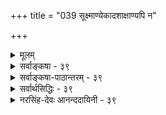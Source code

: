 +++
title = "039 सूक्ष्माण्येकादशाक्षाण्यपि न"

+++
<details><summary>मूलम्</summary>

सूक्ष्माण्येकादशाक्षाण्यपि न यदि कथं देहतो निष्क्रमादिश्चित्ताणुत्वे तु सर्वेन्द्रियसमुदयने धीक्रमोऽप्यस्तु मानम् ।  
वृत्त्याऽक्ष्यादेर्दवीयः प्रमितिजनकता वृत्तिराप्यायनार्थैः भूतैर्जातः प्रसर्पः श्रुतिमितमपि चानन्त्यमेषां स्वकार्यैः ॥ ३९ ॥
</details>

<details><summary>सर्वाङ्कषा - ३९</summary>

। 

इन्द्रियेषु वक्तव्यान् विशेषानाह - सूक्ष्माणीत्यादिना । एषामाहङ्कारिकत्वकथनेनैवानित्यत्वं सिद्धमेव । परिमाणजिज्ञासायाम् 'अणवश्च' (ब्र.सू. 2-4-6 ) इत्यादिसूत्रसिद्धत्वात् एकादशाक्षाण्यपि **सूक्ष्माणि** = एकादशेन्द्रियाण्यपि अणुपरिमाणानि । सिद्धान्ते परमाणूनामप्यनित्यत्वमवगन्तव्यम् । न **यदि** = सूक्ष्मत्वं यदि न स्यात्, तर्हि, देहतः निष्क्रमादिः कथम् **?** = शरीरात् जीवस्य उत्क्रमणसमये इन्द्रियाणामपि निष्क्रान्तिः कथं भवेत् ? यदीन्द्रियाणाम् अणुत्वं न स्यात्, तर्हि मध्यमपरिमाणवत्त्वम्, विभुत्वं वा वक्तव्यम् । विभुत्वे निष्क्रान्तिर्न स्यात् । मध्यमपरिणामत्वे सूत्रविरोधः । 'निष्क्रमादि' इत्यत्र आदिपदेन देहान्तरप्रवेशादिकमुच्यते । जीवेन साकमिन्द्रियाणां निष्क्रमणम् 'तमुत्क्रामन्तं प्राणोऽनूत्क्रामति प्राणमनूत्क्रामन्तं सर्वे प्राणा अनूत्क्रामन्ति' (बृ.6-4-2) 'शरीरं यदवाप्नोति यच्चाप्युत्क्रामतीश्वरः । गृहीत्वैतानि संयाति वायुर्गन्धानिवाशयात्' (गी. 15-8) इत्यादौ दृश्यते । प्रथमस्य प्राणशब्दस्य मुख्यप्राणः, द्वितीयस्येन्द्रियाणि चार्थः । चित्ताणुत्वे **तु** = मनसः अणुत्वविषये तु **सर्वेन्द्रियसमुदयने** = दीर्घशष्कुलीभक्षणादौ सर्वेषामपीन्द्रियाणां विषयसंबन्धे सत्यपि **धीक्रमोऽपि** = बुद्धेः क्रमेणोत्पत्तिरपि **मानम्** = प्रमाणम् अस्तु । 'युगपद्ज्ञानानुत्पत्तिर्मनसो लिङ्गम् ' ( न्या. सू. 1-1-16) इति गौतमसूत्रम् । जीवेन सहोत्क्रान्त्या मनसः अणुत्वं सिद्धमेव; अतः ‘वीक्रमोऽपि” इति अपिशब्दनिर्देशः । चित्तसंज्ञकस्यातिरिक्तान्तःकरणस्य पूर्वमेव (श्लो. 37 ) निरासात् मनसि चित्तशब्दप्रयोगः । इन्द्रियाणाम् अणुत्वे शरीर एवावस्थानात्, बहिर्गमनाद्यसंभवात् दूरस्थानां वस्तूनां कथं ग्रहणमित्यत्राह - वृत्त्येत्यादि । **अध्यादेः** = चक्षुरादीन्द्रियस्य **वृत्त्या** = व्यापारविशेषेण दवीयः प्रमिति- **जनकता** =दूरस्थवस्तुविषयकप्रमात्मकज्ञानजनकत्वं संगच्छते । वृर्त्तिर्नाम का? इत्यत्र - आप्यायनार्थैः भूतैः जातः प्रसर्पः वृत्तिः इत्युच्यते । इन्द्रियाणामणुत्वेऽपि श्रोत्रादीन्द्रियाणाम् आकाशप्रभृतीनि पञ्च भूतानि यथाक्रमम् आप्यायकानि इत्युच्यन्ते । आप्यायनं नाम तत्तदिन्द्रियैः तत्तत्कार्यजनने सहकारः, उपोद्बलनम्, पूरणं वा । एवञ्च इन्द्रियाणामणुत्वेऽपि तत्तत्सहकारिभूततेजः प्रभृतिभूतस्य प्रसरणवशात् चक्षुरादिकं दूरस्थमपि 



[[82]]

गृह्णाति । अतः नानुपपत्तिः। ननु इन्द्रियाणि प्रकृत्य 'सर्व एवानन्ताः' (बृ. 3-5-13 ) इति श्रुतिदर्शनात् कथंम् इन्द्रियाणामणुत्वमित्यत्राह - श्रुतीत्यादि । **श्रुतिमितम्** = उक्तश्रुतिप्रतिपादितमपि एषाम् **आनन्त्यम्** = अनन्तता **स्वकार्यैः** =तत्तदिन्द्रियकार्यैः मन्तव्यम् । विभुत्वे दोषस्योक्तत्वात्, इन्द्रियाणामसंख्यकार्यकारित्वात्, तत्प्रभावदृष्ट्या ‘अनन्ताः’ इत्युक्तम् । 'अणवश्च' इति सूत्रे 'यो हैताननन्तानुपास्तेऽनन्तं स लोकं जयति' (बृ. 3- 5-13) इत्यनन्तत्वस्योपासनार्थत्वश्रवणात् न तत् पारमार्थिकमिति भाषितत्वादेवमुक्तम् । ननु उपासनार्थत्वमात्रात् कथं तस्य पारमार्थिकत्वाभावः? सताप्युपासनसंभवात्, अन्यथा उपास्यत्वात् ब्रह्मणोऽप्यसत्त्वप्रसङ्गादिति चेत् सत्यम् । परन्तु 'स यो हैतानन्तवत उपास्तेऽन्तवन्तं स लोकं जयति अथ यो हैताननन्तानुपास्तेऽनन्तं स लोकं जयति' (बृ. 3-5-13) इत्यभिधानात् प्राणानामन्तवत्त्वेनोपासनेऽन्तुवल्लोकप्राप्तेः, अनन्तत्वेनोपासनेऽनन्तलोकप्राप्तेश्चाभिधानात्, धर्मद्वयस्य परस्परविरुद्धस्यैकत्रासंभवात्, नानया तत्स्वरूपनिर्णयसंभवः । किन्तु प्रकरणान्तरगतेन ‘तमुत्क्रामन्तम्' इत्यादिनैव । धर्मद्वयकथनं तूपासनार्थम् ॥ 

ननु श्रुतिर्वा कथं परस्परविरुद्धधर्मद्वयमेकस्मिन्नुपास्यं वदेदिति चेत्, अत एवात्रान्तवत्त्वमनन्तत्वं च न स्वरूपगतो धर्मः, किन्तु तेषां कार्यतारतम्यप्रयुक्तो धर्म इत्याहुर्भाष्यकाराः । दृश्यते किल लोके इन्द्रियशक्तितारतम्यं जनेषु । अतो धर्मद्वयमपि पुरुषभेदकृतादुपासनादुपपद्यत इति न कश्चन विरोधः । न चेन्द्रियाणां कार्यतारतम्यप्रयोजकं शक्तितारतम्यं तत्तज्जीवकर्मतारतम्याधीनमिति, अन्तवत्त्वेनानन्तत्वेन वोपासनया किं साधनीयमिति वाच्यम्; एतादृशोपासनानां पूर्वकर्मप्रायश्चित्तरूपत्वात् । न च कर्मफलस्यावश्यभोक्तव्यत्वश्रवणात्, एतादृशोपासनं किं कुर्यादिति वाच्यम्; तर्हि प्रायश्चित्तशास्त्रादीनाम्, आयुष्यहोमादीनाञ्चानर्थक्यप्रसङ्गात् । न च परमहितरूपं वेदाख्यं शास्त्रं कथमेतादृशसांसारिकफलोपायानुपदिशतीति वाच्यम्, परमहितरूपतयैवैषामुपदेशात् । नानाविधाधिकारिभिः व्याप्तेऽस्मिन् जगति तत्तदनुगुणपुरुषार्थसाधनमार्गाणामप्यवश्योपदेश्यत्वात् विश्ववाङ्मयेन वेदेन । श्येनादिकमप्यधिकारिविशेषे आवश्यकमित्यादेः वेदार्थसंग्रहे प्रदर्शनात् । ' त्रैगुण्यविषया वेदाः' (गी. 2-45) इति भगवद्वचनाच्च । अधिकं तु तत्तत्प्रकरणे । अतः एकादशेन्द्रियाण्यप्यणुपरिमाणानि ॥ ३९ ॥
</details>


<details><summary>सर्वाङ्कषा-पाठान्तरम् - ३९</summary>

इन्द्रियेषु वक्तव्यान्‌ विशेषानाह - सृक्ष्माणीत्यादिना । एषामाहङ्कारिकत्वकथनेनैवानित्यत्वं सिद्ध- मेव । परिमाणजिज्ञासायाम्‌ 'अणवश्च' (ब्र.सू.२-४-६) इत्यादिसूत्रसिद्धत्वात्‌ एकादशाक्षाण्यपि सूक्ष्माणि = एकादशेन्द्रियाण्यपि अणुपरिमाणानि । सिद्धान्ते परमाणूनामप्यनित्यत्वमवगन्तव्यम्‌ । न यदि = सूक्ष्मत्वं यदि न स्यात्‌, तर्हि, देहतः निष्क्रमादिः कथम्‌? = शरीरात्‌ जीवस्य उत्क्रमणसमये इन्द्रियाणामपि निष्क्रान्तः कथं भवेत्‌? यदीन्द्रियाणाम्‌ अणुत्वं न स्यात्‌, तर्हि मध्यमपरिमाणकत्त्वम्‌, विभुत्वं वा वक्तव्यम्‌ । विभुत्वे निष्क्रान्तिर्न स्यात्‌ । मध्यमपरिणामत्वे सूत्रविरोधः । 'निष्क्रमादि' इत्यत्र आदिपदेन देहान्तरप्रवेशादिकमुच्यते । जीवेन साकमिन्द्रियाणां निष्क्रमणम्‌ 'तमुत्क्रामन्तं प्राणोऽनूत्क्रामति प्राणमनूत्क्रामन्तं सर्वे प्राणा अनूत्क्रामन्ति' (बृ.६-४-२) 'शरीरं यदवाप्नोति यच्चाप्युत्क्रामतीश्वरः । गृहीत्वैतानि संयाति वायुर्गन्धानिवाशयात्‌ (गी.१५-८) इत्यादौ दृश्यते । प्रथमस्य प्राणशब्दस्य मुख्यप्राणः, द्वितीयस्येन्द्रियाणि चार्थः । चित्ताणुत्वे तु = मनसः अणुत्वविषये तु सर्वेन्द्रियसमुदयने = दीर्घशष्कुलीमक्षणादौ सर्वेषामपीन्द्रियाणां विषयसंबन्धे सत्यपि धीक्रमोऽपि = बुद्धेः क्रमेणोत्पत्तिरपि मानम्‌ = प्रमाणम्‌ अस्तु । 'युगपद्ज्ञानानुत्पत्तिर्मनसो लिङ्गम्‌' (न्या.सू.१-१-१६) इति गौतमसूत्रम्‌ । जीवेन सहोत्क्रान्त्या मनसः अणुत्वं सिद्धमेव; अतः 'धीक्रमोऽपि' इति अपिशब्दनिर्देशः । चित्तसंज्ञकस्यातिरिक्तान्तःकरणस्य पूर्वमेव (श्लो.३७) निरासात्‌ मनसि चित्तशब्दप्रयोगः । इन्द्रियाणाम्‌ अणुत्वे शरीर एवावस्थानात्‌, बहिर्गमनाद्यसंभवात्‌ दूरस्थानां वस्तूनां कथं ग्रहणमित्यत्राह - वृत्त्येत्यादि । अक्ष्यादेः = चक्षुरादीन्द्रियस्य वृत्त्या = व्यापारविशेषेण दवीयः प्रमितिजनकता = दूरस्थवस्तुविषयकप्रमात्मकज्ञानजनकत्वं संगच्छते । वृत्तिर्नाम का? इत्यत्र - आप्यायनार्थैः भूतैः जातः प्रसर्पः वृत्तिः इत्युच्यते । इन्द्रियाणामणुत्वेऽपि श्रोत्रादीन्द्रियाणाम् आकाशप्रभृतीनि पञ्च भूतानि यथाक्रमम्‌ आप्यायकानि इत्युच्यन्ते । आप्यायनं नाम तत्तदिन्द्रियैः तत्तत्कार्यजनने सहकारः, उपोद्बलनम्‌, पूरणं वा । एवञ्च इन्द्रियाणामणुत्वेऽपि तत्तत्सहकारिभूततेजःप्रभृतिभूतस्य प्रसरणवशात्‌ चक्षुरादिकं दूरस्थमपि गृह्णाति । अतः नानुपपत्तिः । ननु इन्द्रियाणि प्रकृत्य 'सर्व एवानन्ताः' (बृ. ३-५-१३) इति श्रुतिदर्शनात्‌ कथम्‌ इन्द्रियाणामणुत्वमित्यत्राह - श्रुतीत्यादि । श्रुतिमितम्‌ = उक्तश्रुतिप्रतिपादितमपि एषाम्‌ आनन्त्यम्‌ = अनन्तता स्वकार्यैः = तत्तदिन्द्रियकार्यैः मन्तव्यम्‌ । विभुत्वे दोषस्योक्तत्वात्‌, इन्द्रियाणामसंख्यकार्यकारित्वात्‌, तत्प्रभावदृष्ट्या 'अनन्ताः' इत्युक्तम्‌ । 'अणवश्च' इति सूत्रे 'यो हैताननन्तानुपास्तेऽनन्तं सः लोकं जयति' (बृ. ३-५-१३) इत्यनन्तत्वस्योपासनार्थत्वश्रवणात्‌ न तत्‌ पारमार्थिकमिति भाषितत्वादेवक्तम्‌ । ननु उपासनार्थत्वमात्रात्‌ कथं तस्य पारमार्थिकत्वाभावः? सताप्युपासनसंभवात्‌, अन्यथा उपास्यत्वात्‌ ब्रह्मणोऽप्यसत्त्वप्रसङ्गादिति चेत्‌ सत्यम्‌ । परन्तु 'स यो हैतानन्तवत उपास्तेऽन्तवन्तं स लोकं जयति अथ यो हैताननन्तानुपास्तेऽनन्तं स लोकं जयति' (बृ.३-५-१३) इत्यभिधानात्‌, प्राणानामन्तवत्त्वेनोपासनेऽन्तवल्लोकप्राप्तेः, अनन्तत्वेनोपसनेऽनन्तलोकप्राप्तेश्चाभिधानात्‌, धर्मद्वयस्य परस्परविरुद्धस्यैकत्रासंभवात्‌, नानया तत्स्वरूपनिर्णयसंभवः । किन्तु प्रकरणान्तरगतेन 'तमुत्क्रामन्तम्‌' इत्यादिनैव । धर्मद्वयकथनं तूपासनार्थम्‌ ॥   
ननु श्रुतिर्वा कथं परस्परविरुद्धधर्मद्वयमेकस्मिन्नुपास्यं वदेदिति चेत्‌, अत एवात्रान्तवत्त्वमनन्तत्वं च न स्वरूपगतो धर्मः, किन्तु तेषां कार्यतारतम्यप्रयुक्तो धर्म इत्याहुर्भाष्यकाराः । दृश्यते किल लोके इन्द्रियशक्तितारतम्यं जनेषु । अतो धर्मद्वयमपि पुरुषभेदकृतादुपासनादुपपद्यत इति न कश्चन विरोधः । न चेन्द्रियाणां कार्यतारतम्यप्रयोजकं शक्तितारतम्यं तत्तज्जीवकर्मतारतम्याधीनमिति, अन्तवत्त्वेनानन्तत्वेन वोपासनया किं साधनीयमिति वाच्यम्‌; एतादृशोपासनानां पूर्वकर्मप्रायश्चित्तरूपत्वात्‌ । न च कर्मफ़लस्यावश्यभोक्तव्यत्वश्रवणात्‌, एतादृशोपासनं किं कुर्यादिति वाच्यम्‌; तर्हि प्रायश्चित्तशास्त्रादीनाम्‌, आयुष्यहोमादीनाञ्चानर्थक्यप्रसङ्गात्‌ । न च परमहितरूपं वेदाख्यं शास्त्रं कथमेतादृशसांसारिकफलोपायानुपदिशतीति वाच्यम्‌, परमहितरूपतयैवैषामुपदेशात्‌ । नानाविधाधिकारिभिः व्याप्तेऽस्मिन्‌ जगति तत्तदनुगुणपुरुषार्थसाधनमार्गाणामप्यवश्योपदेश्यत्वात्‌ विश्ववाङ्मयेन वेदेन । श्येनादिकमप्यधिकारिविशेषे आवश्यकमित्यादेः वेदार्थसंग्रहे प्रदर्शनात्‌ । 'त्रैगुण्यविषया वेदाः' (गी.२-४५) इति भगवद्वचनाच्च । अधिकं तु तत्तत्प्रकरणे । अतः एकादशेन्द्रियाण्यप्यणुपरिमाणानि ॥ ३९ ॥
</details>


<details><summary>सर्वार्थसिद्धिः - ३९</summary>

यदेतेष्विन्द्रियेषु मनसः कैश्चिन्नित्यत्वमुक्तम्, तदिन्द्रियोत्पत्तिश्रुत्यैव निरस्तम् । प्रकृत्येकदेशपरिणतिर्मन इति सिद्धे विभुत्वानुमानानि च बाधितानि । यत्तु मनो विभु सर्वदा स्पर्शरहितद्रव्यत्वात्, ज्ञानासमवायिसंयोगाधारत्वात्, नित्यत्वे सति द्रव्यानारम्भकद्रव्यत्वादात्मादिवदित्यादि ; तदेतत्सर्वमात्माणुत्ववादिनं प्रति न शोभते । ज्ञानासमवायिसंयोगाधारत्वं चात्ममनसोरसिद्धम् ; ज्ञाननित्यत्वस्य साधयिष्यमाणत्वात् । नित्यत्वे सति द्रव्यानारम्भकद्रव्यत्वादित्येतच्चोत्पत्ति-श्रुत्याऽपहृतविशेषणम् । द्रव्यानारम्भकत्वं च भवतामवयव्यनारम्भकत्वम्, तच्चास्माकमणुष्वपि ; विद्यते । यदपि सर्वदा विशेषगुणशून्यद्रव्यत्वात्, कालवदिति ; असिद्धमिदमौपनिषदानाम्, त्रिगुणद्रत्वे मनसि सत्त्वादिविशेषगुणसंमतेः । दूरस्थस्मृत्या मनोविभुत्वं कल्प्यमिति चेन्न; अनुभवसंस्कारप्रत्यासत्त्यैव तदुपपत्तेः । एवमन्यदपि । तदिहैकादशानाम् "अणवश्चेति सूत्राभिप्रेतमविभुत्वमातिष्ठते - सूक्ष्माणीति ॥ विपक्षे बाधकं वदन्नेवात्र प्रमाणमाह - न यदीति । परोक्तानुमानानां च विपक्षे दण्डश्च नास्ति ; सर्वत्र कार्योपलब्धेरिन्द्रियान्तराणामिव मनसोऽपि संचारादप्युपपत्तेः । "तमुत्क्रामन्तम्", "शरीरं यदवाप्नोति" इति श्रुतिस्मृतिसंवादाच्च; आदिशब्देन देहान्तरावाप्तिगत्यागतिसंग्रहः । न चैतेषां जीववदणुत्वं विशेषतो दृश्यते ; तथा सति श्रोत्रादीनामनेकाधिष्ठानवर्तित्वम्, स्पर्शनरसनयोश्च पृथुप्रदेशव्यापित्वं न स्यात् ; सिद्धेऽपि ह्यणुत्वे विकासशक्त्या वृत्तिविशेषद्वाराऽऽप्यायकप्रचयाद्वा पृथुत्वमङ्गीकार्यम् । अन्यथा पिपीलिकादिशरीरस्थस्य स्पर्श-नस्य गजादिशरीरप्रवेशे तादृशपृथुत्वासिद्धिप्रसङ्गात् ; गजादिभ्यः कीटादिशरीरप्रवेशे तु तादृशस्सङ्कोचः । मनसस्तु परमाणुत्वेऽपि सद्वारकविषयसंबन्धसिद्धेरविरोधः । तत्र "युगपज्ज्ञानानुत्पत्तिर्मनसो लिङ्गमिति परोक्तं मनोविभुत्ववादप्रतिषेधोपयोगादनुमन्यते - चित्ताणुत्वे त्विति । अयं भावः - व्यासङ्गदशायां समग्रैरपि बाह्येन्द्रियैर्युगपज्ज्ञानानि नोत्पद्यन्ते । दीर्घशष्कुलीभक्षणादिषु च व्यासङ्गदृष्टान्तेन धीक्रमोऽनुमेयः । क्रमभाविकारणान्तरसापेक्षो ह्यसौ ; न चादृष्टभेदोऽपेक्ष्यः, तस्य दृष्टोपहारेण चरितार्थत्वात् ; अन्यथाऽतिप्रसङ्गात् । प्रतिबन्धकाभावे ह्यदृष्टोपनीतदृष्टसामग्र्यैव कार्यसिद्धिर्नियता । तदिह कारणान्तरं यदि विभु स्यात् युगपदनेकेन्द्रियसंबन्धितया युगपत्पञ्चविषयज्ञानोत्पत्तिप्रसङ्गः ; एवं देहपरिमाणत्वेऽपि । न च मनसस्ततोऽपि सूक्ष्ममध्यमपरिमाणत्वे प्रमाणमस्ति । विभुनोऽपि मनसः केनचिच्छरीरावयवेनावच्छिन्नतयैव कार्यकरत्वमिति चेन्न ; तस्य निष्कम्पत्वेऽन्यत्र कार्याभावप्रसङ्गात् । सञ्चारित्वे तु तादृशवेगवतस्तस्य देहातिरिक्तत्वमणुत्वं च साधीयः ; किमन्तर्गडुना व्यापकेन मनसा ? यस्तु सर्वेषां देहावयवानां यथासंभवमवच्छेदकत्वं ब्रूयात्; तस्य प्रागुक्तप्रसङ्गानतिवृत्तिः, अतिगौरवं च । यद्येवमिन्द्रियाणि देहान्तःस्थानि त[दा]था कथ चक्षुश्श्रोत्रयोर्दूरस्थग्राहकत्वमित्यत्राह - वृत्त्येति । वृत्तिद्वारा संबन्धादित्यर्थः । ननु वृत्तिर्यदि स्वरूपं देहपरिच्छिन्नत्वान्न दूरस्थे वृत्तिः, धर्मोऽपि न धर्मिणमतिवर्तेतेत्यत्राह - वृत्तिरिति । भूतैः सहेति वा चारैः पश्यन्तीतिवद्वा योज्यम् । यद्यप्यप्राप्यकारित्वं हैतुकगत्या हठात्कारेण वक्तुं शक्यम् ; तथाऽपि "दिवीव चक्षुराततम्" इत्याद्यागमिकव्यवहारस्वारस्यबाधाभावाद्वृत्तिद्वाराप्राप्त्युक्तिः । नयनरश्मिगतितत्प्रतिघातादिकं च भाष्योक्तम् । ननु प्राणशब्दनिर्दिष्टानोन्द्रियाणि प्रक्रम्य "सर्व एवानन्ता" इति श्रुत्या सर्वेषामिन्द्रियाणां विभुत्वं ग्राह्यमित्यत्राह - श्रुतिमितमिति । यथोक्तं भाष्ये - "हृदयस्थानां चेन्द्रियाणां तत्तन्नाडीभेदैस्तत्तत्प्रदेशविशेषप्रसर्पात् तत्रतत्र कार्यकरत्वं चावधातव्यम् । अत्र "सर्वे प्राणा अनृत्क्रामन्तीति श्रुतेस्सङ्कोचकाभावात् "मनष्षष्ठानीत्यादेश्च न्यूनसंख्याव्यवच्छेदमात्रेणाप्युपपत्तेः, कर्मेन्द्रियाणां प्रतिशरीरमुत्पत्तिविनाशं व्यष्टिसमष्टिभावराहित्यं च वदन्तः प्रत्युक्ताः ॥ ३९ ॥ इतीन्द्रियाणां सूक्ष्मत्वम् ॥
</details>


<details><summary>नरसिंह-देवः आनन्ददायिनी - ३९</summary>

प्रसङ्गसंगतिं दर्शयति - यदेतेष्विति । इन्द्रियोत्पत्तीति - मनसोऽऽपीन्द्रियत्वादिति भावः । इदमुपलक्षणं - 'एतस्माज्जायते प्राणो मनस्सर्वेन्द्रियाणि च' इति विशेषवचनात् । प्रकृत्येकदेशेति - अहङ्कारस्य प्रकृत्येकदेशतया तत्परिणामस्या(णामनसो)प्येकदेशत्वनियमादिति भावः । विशिष्य दूषणानि वक्तुम(क्तुंतदुक्ता)नुमानान्यनुभाषते - यत्त्वित्यादिना । स्पर्शरहितद्रव्यत्वादित्युक्तौ आद्यक्षणवर्तिघटादौ व्यभिचारः; तद्वारणाय सर्वदेति । यत्किञ्चिद्राहित्यवति परमाणौ व्यभिचारवारणाय स्पर्शेति । गुणे व्यभिचारवारणाय द्रव्यत्वादिति । ज्ञानासमवायीति - परमण्वादौ व्यभिचारवारणाय ज्ञानेति । असिद्धिशङ्कावारणाय संयोगेति । विषयव्यभिचारवारणाय असमवायीति । नित्यत्वं च परमाणौद्रव्यानारम्भकद्रव्यत्वं च घटादौ; नित्यत्वे सति द्रव्यानारम्भकत्वं च जात्यादौ व्यभिचारीति विशेषणानि । आदिशब्देन सर्वदा विशेषगुणशून्यद्रव्यत्वादिकं(विवक्षितम्) द्रष्टव्यम् । सर्वेषामनुमानानामात्मनि व्यभिचार इत्याह - तदेतत्सर्वमिति । द्वितीयस्य स्वरूपासिद्धिरपीत्याह - ज्ञानेति । तत्र हेतुमाह -ज्ञाननित्यत्वस्येति । तृतीयस्यापि विशेषणासिद्ध्या स्वरूपासिद्धिमाह - नित्यत्वे सतीति । तच्चास्माकमिति - तथा च तत्र व्यभिचार इति भावः । आदिशब्दोपात्तमनुमानमनुवदति - यदपीति । सर्वदेति - आद्यक्षणे व्यभिचारवारणाय सर्वदेति । असिद्धत्ववारणाय - विशेषेति । गुणादौ व्यभिचारवारणाय द्रव्यत्वादितीति विशेषणप्रयोजनं द्रष्टव्यम् । दूरस्थेति - अविभुत्वे संबन्धाभावात् स्मरणं न स्यादिति तर्कबाध इति भावः । यद्यपि शाब्दानुमित्यादिवत् संबन्धो नापेक्ष्यः; तथाऽप्यभ्युपगम्याप्याह - (नेति) अनभवेति । तदेवाह - अन्यदपीति । अणुत्वपक्षेऽपि आत्मनोऽण्यणुत्वात् तद्गतानुभवसंस्कारयोरपि देशान्तरस्थेन संबन्धाभावात्तत्संबन्धानुपपत्तेः पूर्वदोषतादवस्थ्यमित्यादिदूषणं परिहर्तव्यमित्यर्थः । परिहारस्तु विभुत्वपक्षेऽप्यतीतादिस्मरणवदिदमुपपन्नमिति । मनसो विभुत्वे सूत्रविरोधमप्याह - तदिहेति । प्रमाणमाहेति । अविभूनीन्द्रियाणि क्रियावत्त्वात् संमतवदित्यनुमानं प्रमाणमित्यर्थः । नचासिद्धिः निष्क्रमणादिमत्त्वश्रवणादिति भावः । सर्वत्र कार्योपलब्ध्यनुपपत्तिश्चन विपक्षदण्ड इत्याह - सर्वत्र कार्योपलब्धेरिति । देवतिर्यङ्मनुष्यस्थावरे(वरशरीरे)षु एकस्यात्मनो मनसो विभुत्वाभावेऽप्युप्यु(पि चक्षुरादिवदु)पपत्ते(त्ति)रित्यर्थः । ननु सौभर्यादिशरीरेषु युगदत्कार्यं दृश्यते; द्वित्रिच्छि(भि)न्नगोधाशरीरेषु चलनं दृश्यते; तत् मनोणुत्वेनुपपन्नमिति चेत्; मैवम्; मनसो विभुत्वाभावेऽपि चक्षुरादिवदु(रादेरिव सौभरीशरीरेषू)पपत्तिः । द्वित्रिच्छि(भि)न्नगोधाशरीरेषु च मनोवैभवेऽपि क्षणान्तरे चलनाभावात् चलने प्राणसम्बन्धोऽप्यपेक्ष्यः । तथा च अणुत्वपक्षेऽपि स एवास्तु! सर्वाङ्गीणसुखे च तत्तन्निमित्तविशेषः(षसंयोगः) प्रयोजक इति (व्यक्तमिति) भावः । इन्द्रियसञ्चारे प्रमाणमाह - तमुत्क्रामन्तमिति । 'तमुत्क्रामन्तं प्राणोऽनूत्क्रामति । प्राणमनूत्क्रामन्तं सर्वे प्राणा अनूत्क्रामन्ति' इत्यादिश्रुतिः -  
शरीरं यदवाप्नोति यच्चाप्युत्क्रामतीश्वरः ।  
गृहीत्वैतानि संयाति वायुर्गन्धानिवाशयात् ॥  
इति स्मृतिः । सर्वोपकरणाधिष्ठातृत्वाज्जीवोऽत्रेश्वरः । ननु 'अणवश्च' इति, सूत्रस्वारस्यात् मध्यमपरिमाण(त्वे)साधकाभावादणुत्वमित्यत्राह - तथा सतीति । ननु अधिष्ठानस्यानेकत्वे चक्षुश्श्रोत्रयोरप्यनेकत्वमस्त्वित्यत्राह - स्पर्शनरसनयोश्चेति । जविवदणुत्वा(मध्यमपीरमाणान)ङ्गीकारे गौरवदोषं चाह - सिद्धेऽपीति । अणुत्वपक्षे दूरस्थूवस्तु(दूरस्थद्रव्यशब्द) ग्रहार्थं व्यापिस्पर्शरसग्रहार्थं च संकोचविकासादिरूप(सार्ह) वृत्तिसाधकानामिन्द्रियाणां प्रचयः संघातो वा वाच्यः; तथा च अणुरूपेन्द्रियाणि तेषामणूनां विकासासंभवाद्विकासवृत्तिमद्द्रव्यं च किञ्चित् संघीभावार्थं (संघीभूतं) चक्षुरादीनामेकस्मिन्नेव शरीरे बाहुल्यं च कल्प्यमिति गौरवम् । (इन्द्रियाणां)मध्यमपरिमाणत्वे(तु)तेषामेव तादृशवृत्तिविशेषोऽङ्गीकर्तुं शक्य इति(विशेषार्हत्वात्)लाघवमिति भावः । अन्यथा - परमाणुत्वाङ्गीकारे । मनसस्त्विति - अपिशब्देन इन्द्रियत्वसाधर्म्येण मध्यमपरि-माण(त्वमेव)त्वं अणुत्वे च बाधकाभावमात्रं न साधकमिति(त्यस्वरसः) - सूच्यते । परोक्तमिति । इन्द्रियाणामनुमेयत्वं नास्तीत्युक्तमेव; तथाऽप्यनुकूलत्वान्मनोनुमानं न दूषितमिति भावः । ननु (धी) क्रमासिद्धेः कथं तन्मानम्? इत्यत्राह - अयं भाव इति । दीर्घेति -दीर्घशष्कुलीरसगन्धरूपादिधियः क्रमवत्यः (एकदा)स्वस्वविषयसन्निहिततत्तदिन्द्रिय(यान्तर)कालोत्पत्तिकज्ञानत्वात् तादृशेन्द्रियकालिकव्यासङ्गदशोत्पन्नक्रमिकधीवदिति केचिदाहुः । अन्ये तु (केचित्तु)उक्तधियो न युगपदुत्पत्तिमत्यः धीत्वात् इद्रियजन्य(धी)त्वाद्वा संमतवत् इति वदन्ति । परे तु रूपधीर्न रसकालसमुत्पन्ना रूपधीत्वात् संमतवदिति प्रत्येकमेवानुमानमित्याहुः । ननु च अदृष्टक्रमादेव धीक्रमोपपत्तौ न क्रमभाविकारणापेक्षेत्यत्राह - न चादृष्टेति । दृष्टसंपत्तावदृष्टविलम्बेन कार्यविलम्बाभावात्; अन्यथा सहकारिमात्रस्य दृष्टकारणमात्रस्य वा विलोपप्रसङ्गादिति भावः । नन्वस्तु; मनसस्तावताऽणुत्वं कथम्? इत्यत्राह - तदिहेति । नन्वस्तु मनसो मध्यमपरिमाणत्वम्? इत्याशङ्क्य किं देहपरिमाणत्वेन मध्यमपरिमाणत्वं उत ततोऽपि न्यूनपरिमाणत्वेन? इति विकल्पमभिप्रेत्य क्रमेण दूषयति - एवं देहपरिमाणत्वेऽपीत्यादिना । विभुत्वेऽपि धीक्रमं शङ्कते - विभुनोऽपि मनस इति । तस्य - शरीरावयवस्य । साधीय इति -यदि इद्रियैस्संबन्धार्थं मनोऽवच्छेदकोऽवयवोऽवयवान्तरदेशं गच्छति तदा पूर्वावयवसंयोगनाशाच्छरीरनाशस्स्यात् । इन्द्रियाणामेव यदि तद्देशप्राप्तिः विषयसंबन्धो न स्यात् । यदि तावदिन्द्रियदेशव्याप्यवयवः; तदा शरीरमेव स्यात् । यदि समवायिकारणभिन्नमवयवान्तरं; तर्हि तस्यैव मनस्त्वोपपत्तौ ततोऽतिरिक्तविभुकल्पनं व्यर्थमित्यर्थः । प्रागुक्तेति -युगपत्ज्ञानोत्पत्तिप्रसङ्गः । 'युगपत्ज्ञानानुत्पत्तिर्लिङ्गम्' इति व्यतिरेकमुखेनोक्तत्वादित्यर्थः । गौरवं चेति - शरीरावयवविशेषाणामावश्यकत्वात् तैरेव मनःकार्यसिद्धौ तत्कल्पनं गौरवमित्यर्थः । भूतैस्सहेति - इन्द्रियस्य भूतैस्सहितस्य यो विसर्पो-विकारः स वृत्तिरित्यर्थः । अन्ये तु - आप्यायकभूतानां यो विसर्पः स वृत्तिरित्याहुः । अस्मिन् पक्षे चारैः पश्यन्तीति सुसंगतम् । ननु इन्द्रियाणां परमाणुत्वेऽपि भवदुक्ताप्यायनभूतद्वारा प्रागुक्तं सर्वमुपपन्नमिति किमर्थं मध्यमपरिमाणत्वमभ्युपगम्यत इति चेत्; सत्यम्; इन्द्रियाणां कार्यत्वात् कार्यस्य मध्यमपरिमाणत्वनियमादिति भावः । तथापीति - परिणामद्वारा प्राप्तिः । वृत्तिर्हि विकारविशेषः; स च इन्द्रियव्याप्तिरेवेति भावः । ननु आगमिकव्यवहारस्वारस्यबाधाभावादित्यनेन रश्मिद्वारैव हैतुकवत् प्राप्तिस्सूच्यते । अत एव न्यायसिद्धाञ्जने 'दूरस्थग्रहणे तु चाक्षुषमहः - प्रसरात् संबन्धसिद्धिः । तच्च करणपादद्वितीयाधिकरणे प्रपञ्चितम् । प्रतिबिम्बग्रहणे तु स्वच्छद्रव्यप्रतिहतस्य नयनमहसः प्रतिप्रसरादि (मूलत्वं)भ्रान्त्यधिकरणे पूर्वपक्षेऽभिहितम्' इत्यादिना नयनरश्मि(गमना)प्रसरादिकमुक्तम्; तत्कथं भाष्यानुमतम्? इत्यत्राह - नयनरश्मीति । 'त एते सर्व एव समाः सर्वेऽनन्ताः' इति श्रुतेः 'अथ यो ह वैताननन्तानुपास्ते' इत्युपासनोपक्रमात् उपास्यप्राणविशेषणभूतकार्यबाहुल्यपरत्वमित्याह - यथोक्तं भाष्य इति । 'अणवश्च' इति सूत्रभाष्य इत्यर्थः । अत्र 'सर्वे प्राणा अनूत्क्रामन्ति' इति श्रुतेस्संकोचकाभावादिति - ननु कर्मेन्द्रियाणां शरीरेण सहोत्पत्तिविनाशौ; न पुनस्तेषां जीवेन स(तेनैव स)हि गमनम्; तथाच कथं न संकोचः? अन्यथा सारे 'हस्तादयोऽपीन्द्रियाणि जीवे देहान्तरव(न्तराव)(ऽन्तर) स्थिते उपकारकत्वाविशेषात्' इति वचनं विरुध्येत; देहान्तरवस्थितस्य जविस्योपकारकाणि न तु सहागतानीति प्रतीतेः । तथा भाष्येऽपि 'न सप्तैवेन्द्रियाणि; अपि त्वेकादश; हस्तादीनामपि शरीरेऽवस्थिते जीवे तस्य भोगोपकरणत्वादिति' अत्रापि सहागमानाप्रतीतेर्विरोधः । तथा दीपे व्यक्तमेवोक्तम् - 'श्रोत्रादीनि जीवेन शरीरान्तरगमनेऽपि गच्छन्ति; वाग्घस्तादीनि कर्मेन्द्रियाणि तु स्थिते शरीरे तेनैव सहोत्पत्तिविनाशयोगीन्युपकारकाणि' इति; तथा च दपिविरोधश्चेति चेत्; अत्राहुः - नैव विरोधः 'प्राणगतेश्च' इति सूत्रे 'सर्वे प्राणा अनूत्कामन्ति' इत्युदाहृतत्वात् । 'सप्तगतेः' इत्यधिकरणे च 'यानि त्वितराणि विषयाणां ग्राहकत्वेन तेषामौपचारिकः प्राणत्वव्यपदेशः' इति पूर्वपक्षं कृत्वा 'हस्तादयस्तु स्थितेऽतो नैवम्' इति तेषामपि प्राणत्वसमर्थनात् प्राणत्वभिन्द्रियत्वं 'प्राणगतेश्च' इत्यस्यैव समनन्तरे 'अग्न्यादिगतिश्रुतेरिति चेन्न भाक्तत्वात्' इति सूत्रे भाष्यम् - 'यत्रास्य पुरुषस्य मृतस्याग्निं वागप्येति वाचं प्राणः चक्षुरादित्यं इत्यादिना प्राणानां जीवमरणकाले अग्र्यादिष्वप्ययश्रवणात् न तेषां जीवेन सह गमनमिति गतिश्रुतिरन्यथा नेयेति चेन्न; भाक्तत्वादग्न्यादिष्वप्ययश्रवणस्य' इत्यादिकम् । अतः कर्मेन्द्रियस्य वाचोऽत्र गतिरभ्युपेतेति तदन्येषामपि सममेव । तथा सारेऽप्युक्तम् - 'सप्तानां गतिश्रवणं विशेषणं च तेषां प्राधान्यात्' इति । दीपेऽपि 'सप्तानामेव गतिश्रवणं योगकाले विशेषणं च ज्ञानेन्द्रियाणां मनसः तत्प्रवृत्तिरूपबुद्धेश्च प्राधान्यात् इत्यादि । न च आहङ्कारिकेन्द्रियवादिनः प्रतिशरीरमिन्द्रियोत्पत्तिलयावुपपद्येते; पाण्याद्यधिष्ठानानि त्वनिन्द्रियाणीति तदुत्पत्तिलयोपपत्तिः । कथं तर्हि श्रोत्रादीनीत्यादेर्निर्वाहः इत्थम् - परमतवत् प्रतिशरीरमुत्पत्तिविनाशाभ्युपगमेऽपि तेषामिन्द्रियत्वं सिध्यतीति' हस्तादयस्तु स्थितेऽतो नैवम्' इति सूत्रस्य योजनान्तराभिप्रायेणैवमुक्तम् । अत एकादशेन्द्रियाण्यपि शरीरान्तरेष्वप्यनुवर्तन्त इति भाष्यकाराभिप्रायं प्रतीम इति । अन्ये तु - उत्क्रमणशब्दस्य क्रियया पूर्वूदेशविभागपूर्वकदेशान्तरसंयोगपरस्य विभुत्वपक्षे देशान्तरसंयोगमात्रे संकोचो वाच्यः; तत्र मानं नास्तीत्यर्थः । न चानन्त्यश्रुतिरेव मानम्; आनन्त्यश्रुतेः कालपरिच्छेदाभावस्य उत्पत्तिश्रुतिबाधेन देशपरिच्छेदाभावपरतया संकोचस्यावश्यकत्वात् अनन्तशब्दस्य बहुव्रीहिसमासत्वेन लक्षणयान्यपरत्वस्य स्वतः प्राप्तत्वात् । वाक्यत्वाच्च उत्क्रान्तिश्रुतेर्जघन्यत्वात् न तत्र तद्विरुद्धार्थप्रतिपादनसामर्थ्यमिति न संकोच इत्याहुः । मनष्षष्ठानीति - इन्द्रियाणामेव गतागतश्रवणात् कर्मेन्द्रियाणामिन्द्रियत्वाभावशङ्केत्याहुः । अन्ये तु उत्क्रान्तिप्रकरणे 'मनष्षष्ठानि' इति ज्ञानेन्द्रियाणामेवोक्तेः कर्मेन्द्रियेषु प्रतिशरीरमुत्पत्त्यादिशङ्कां परिहरति - मनष्षष्ठानीति । व्यष्टिसमष्टीति - तत्वोत्पत्तिकाल एव सर्वेषां संघीभूयावस्थितिर्व्यष्टिः । तत्तच्छरीरेषु पृथगवस्थानं समष्टिः । इदमुपलक्षणम् - सौगतकल्पितं स्त्रीन्द्रियपुरुषेन्द्रियादिवि(भ)भाजनं मानाभावान्निरस्तम् । अन्यैर्मनस्तैजसत्वं राजसाहङ्कारजन्यत्वं कर्मेन्द्रियत्वमित्यादि क(ज)ल्पिततमपि मानाभावान्निरस्तम् । तानीन्द्रियाणि प्रतिनियतानि, आमोक्षं आसृष्टेः परकायप्रवेशेऽपि तैस्सह प्रविशति; मृतशरीरप्रवेशे तथा दर्शनात् 'गृहीत्वैतानि संयाति' इति स्मृतेरन्यदीयकरणस्यान्योपभोगकरणत्वायोगाच्च जीवच्छरीरेऽपि तैस्सह प्रवेश इति । अन्ये तु -प्रकृष्टादृष्टवशादन्यदीयभोगायतनस्यान्यदीयभोगायतनत्ववदन्योपकरणत्वं संभवतीति जीवच्छरीरे तैर्विनाऽपि प्रवेश इति वदन्ति । इन्द्रियेषु प्राकृताप्राकृतीवभागान् केचिदाचार्या आहुः । अपरे तु - नित्यमुक्तादिज्ञानस्य करणाधीनत्वाभावात् प्रयोजनशून्याऽप्राकृतेन्द्रियकॢप्तिः । 'कप्यासं पुण्डरीकमेवमक्षिणी' इत्यादिव्यपदेशस्तु संस्थानमात्राभिप्राय इत्याहुः ॥ ३९ ॥  
इन्द्रियाणां सूक्ष्मत्वम्
</details>
